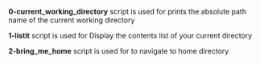 **0-current_working_directory** script is used for prints the absolute path name of the current working directory

**1-listit** script is used for Display the contents list of your current directory

**2-bring_me_home** script is used for to navigate to home directory